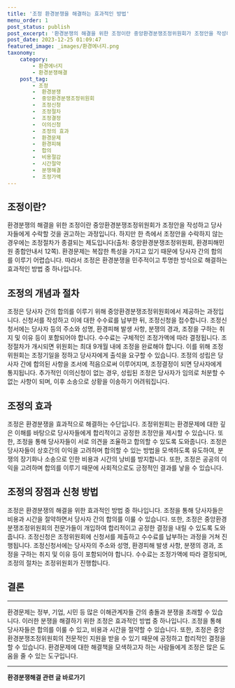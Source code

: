 ```yaml
---
title: '조정 환경분쟁을 해결하는 효과적인 방법'
menu_order: 1
post_status: publish
post_excerpt: '환경분쟁의 해결을 위한 조정이란 중앙환경분쟁조정위원회가 조정안을 작성하고 당사자들에게 수락할 것을 권고하는 과정입니다. 하지만 한 측에서 조정안을 수락하지 않는 경우에는 조정절차가 종결되는 제도입니다 출처  중앙환경분쟁조정위원회, 환경피해민원 종합안내서 12쪽 . 환경문제는 복잡한 특성을 가지고 있기 때문에 당사자 간의 합의를 이루기 어렵습니다. 따라서 조정은 환경분쟁을 민주적이고 투명한 방식으로 해결하는 효과적인 방법 중 하나입니다.'
post_date: 2023-12-25 01:09:47
featured_image: _images/환경에너지.png
taxonomy:
    category:
        - 환경에너지
        - 환경분쟁해결
    post_tag:
        - 조정
        -  환경분쟁
        -  중앙환경분쟁조정위원회
        -  조정신청
        -  조정절차
        -  조정결정
        -  이의신청
        -  조정의 효과
        -  환경문제
        -  환경피해
        -  합의
        -  비용절감
        -  시간절약
        -  분쟁해결
        -  조정가액
---
```



조정이란?
---

환경분쟁의 해결을 위한 조정이란 중앙환경분쟁조정위원회가 조정안을 작성하고 당사자들에게 수락할 것을 권고하는 과정입니다. 하지만 한 측에서 조정안을 수락하지 않는 경우에는 조정절차가 종결되는 제도입니다(출처: 중앙환경분쟁조정위원회, 환경피해민원 종합안내서 12쪽). 환경문제는 복잡한 특성을 가지고 있기 때문에 당사자 간의 합의를 이루기 어렵습니다. 따라서 조정은 환경분쟁을 민주적이고 투명한 방식으로 해결하는 효과적인 방법 중 하나입니다.


조정의 개념과 절차
---

조정은 당사자 간의 합의를 이루기 위해 중앙환경분쟁조정위원회에서 제공하는 과정입니다. 신청서를 작성하고 이에 대한 수수료를 납부한 뒤, 조정신청을 접수합니다. 조정신청서에는 당사자 등의 주소와 성명, 환경피해 발생 사항, 분쟁의 경과, 조정을 구하는 취지 및 이유 등이 포함되어야 합니다. 수수료는 구체적인 조정가액에 따라 결정됩니다. 조정절차가 개시되면 위원회는 최대 9개월 내에 조정을 완료해야 합니다. 이를 위해 조정위원회는 조정기일을 정하고 당사자에게 출석을 요구할 수 있습니다. 조정의 성립은 당사자 간에 합의된 사항을 조서에 적음으로써 이루어지며, 조정결정이 되면 당사자에게 통지됩니다. 추가적인 이의신청이 없는 경우, 성립된 조정은 당사자가 임의로 처분할 수 없는 사항이 되며, 이후 소송으로 상황을 이송하기 어려워집니다.


조정의 효과
---

조정은 환경분쟁을 효과적으로 해결하는 수단입니다. 조정위원회는 환경문제에 대한 깊은 이해를 바탕으로 당사자들에게 합리적이고 공정한 조정안을 제시할 수 있습니다. 또한, 조정을 통해 당사자들이 서로 의견을 조율하고 합의할 수 있도록 도와줍니다. 조정은 당사자들이 상호간의 이익을 고려하며 합의할 수 있는 방법을 모색하도록 유도하여, 분쟁의 장기화나 소송으로 인한 비용과 시간의 낭비를 방지합니다. 또한, 조정은 공공의 이익을 고려하며 합의를 이루기 때문에 사회적으로도 긍정적인 결과를 낳을 수 있습니다.


조정의 장점과 신청 방법
----

조정은 환경분쟁의 해결을 위한 효과적인 방법 중 하나입니다. 조정을 통해 당사자들은 비용과 시간을 절약하면서 당사자 간의 합의를 이룰 수 있습니다. 또한, 조정은 중앙환경분쟁조정위원회의 전문가들이 개입하여 합리적이고 공정한 결정을 내릴 수 있도록 도와줍니다. 조정신청은 조정위원회에 신청서를 제출하고 수수료를 납부하는 과정을 거쳐 진행됩니다. 조정신청서에는 당사자의 주소와 성명, 환경피해 발생 사항, 분쟁의 경과, 조정을 구하는 취지 및 이유 등이 포함되어야 합니다. 수수료는 조정가액에 따라 결정되며, 조정의 절차는 조정위원회가 진행합니다.


## 결론
---

환경문제는 정부, 기업, 시민 등 많은 이해관계자들 간의 충돌과 분쟁을 초래할 수 있습니다. 이러한 분쟁을 해결하기 위한 조정은 효과적인 방법 중 하나입니다. 조정을 통해 당사자들은 합의를 이룰 수 있고, 비용과 시간을 절약할 수 있습니다. 또한, 조정은 중앙환경분쟁조정위원회의 전문적인 지원을 받을 수 있기 때문에 공정하고 합리적인 결정을 할 수 있습니다. 환경문제에 대한 해결책을 모색하고자 하는 사람들에게 조정은 많은 도움을 줄 수 있는 도구입니다.
<!-- wp:separator -->
<hr class="wp-block-separator has-alpha-channel-opacity"/>
<!-- /wp:separator -->

<!-- wp:group {"backgroundColor":"base","layout":{"type":"constrained"}} -->
<div class="wp-block-group has-base-background-color has-background"><!-- wp:paragraph {"align":"center","fontSize":"medium"} -->
<p class="has-text-align-center has-large-font-size"><strong>환경분쟁해결 관련 글 바로가기</strong></p>
<!-- /wp:paragraph -->


<!-- wp:latest-posts
{"categories":[{"id":35428,"count":19,"description":"","link":"https://uknowlaw.com/category/%ed%99%98%ea%b2%bd%eb%b6%84%ec%9f%81%ed%95%b4%ea%b2%b0/","name":"환경분쟁해결","slug":"환경분쟁해결","taxonomy":"category","parent":0,"meta":[],"_links":{"self":[{"href":"https://uknowlaw.com/wp-json/wp/v2/categories/35428"}],"collection":[{"href":"https://uknowlaw.com/wp-json/wp/v2/categories"}],"about":[{"href":"https://uknowlaw.com/wp-json/wp/v2/taxonomies/category"}],"wp:post_type":[{"href":"https://uknowlaw.com/wp-json/wp/v2/posts?categories=35428"}],"curies":[{"name":"wp","href":"https://api.w.org/{rel}","templated":true}]}}],"postsToShow":100,"excerptLength":28,"postLayout":"grid","columns":2,"featuredImageAlign":"left","featuredImageSizeSlug":"large","fontSize":"small"} /--></div>
<!-- /wp:group -->